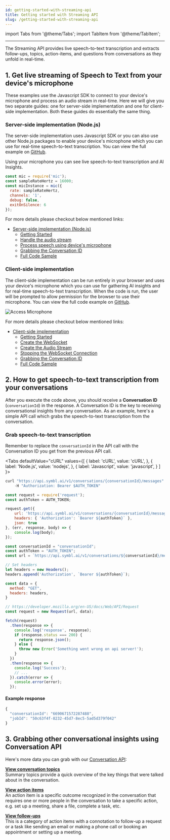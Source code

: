 ```yaml
---
id: getting-started-with-streaming-api
title: Getting started with Streaming API
slug: /getting-started-with-streaming-api
---
```


import Tabs from '@theme/Tabs';
import TabItem from '@theme/TabItem';

---


The Streaming API provides live speech-to-text transcription and extracts follow-ups, topics, action-items, and questions from conversations as they unfold in real-time.

## 1. Get live streaming of Speech to Text from your device's microphone

These examples use the Javascript SDK to connect to your device's microphone and process an audio stream in real-time. Here we will give you two separate guides: one for server-side implementation and one for client-side implementation. Both these guides do essentially the same thing.

### Server-side implementation (Node.js)

The server-side implementation uses Javascript SDK or you can also use other Node.js packages to enable your device's microphone which you can use for real-time speech-to-text transcription. You can view the full example on [GitHub](https://github.com/symblai/getting-started-samples/tree/master/examples/voice-sdk/realtime-websocket-single-stream).

Using your microphone you can see live speech-to-text transcription and AI Insights.

```js
const mic = require('mic');
const sampleRateHertz = 16000;
const micInstance = mic({
  rate: sampleRateHertz,
  channels: '1',
  debug: false,
  exitOnSilence: 6
});
```

For more details please checkout below mentioned links:

* [Server-side implementation (Node.js)](/docs/javascript-sdk/tutorials/receive-ai-insights-from-your-computer)
  * [Getting Started](/docs/javascript-sdk/tutorials/receive-ai-insights-from-your-computer#getting-started)
  * [Handle the audio stream](/docs/javascript-sdk/tutorials/receive-ai-insights-from-your-computer#handle-the-audio-stream)
  * [Process speech using device's microphone](/docs/javascript-sdk/tutorials/receive-ai-insights-from-your-computer#process-speech-using-devices-microphone)
  * [Grabbing the Conversation ID](/docs/javascript-sdk/tutorials/receive-ai-insights-from-your-computer#grabbing-the-conversation-id)
  * [Full Code Sample](/docs/javascript-sdk/tutorials/receive-ai-insights-from-your-computer#full-code-sample)

### Client-side implementation

The client-side implementation can be run entirely in your browser and uses your device's microphone which you can use for gathering AI insights and for real-time speech-to-text transcription. When the code is run, the user will be prompted to allow permission for the browser to use their microphone. You can view the full code example on [GitHub](https://github.com/symblai/real-time-speech-recognition-with-websockets).


![Access Microphone](/img/access_microphone.png)

For more details please checkout below mentioned links:

* [Client-side implementation](/docs/streamingapi/tutorials/receive-ai-insights-from-your-web-browser)
  * [Getting Started](/docs/streamingapi/tutorials/receive-ai-insights-from-your-web-browser#getting-started)
  * [Create the WebSocket](/docs/streamingapi/tutorials/receive-ai-insights-from-your-web-browser#create-the-websocket)
  * [Create the Audio Stream](/docs/streamingapi/tutorials/receive-ai-insights-from-your-web-browser#create-the-audio-stream)
  * [Stopping the WebSocket Connection](/docs/streamingapi/tutorials/receive-ai-insights-from-your-web-browser#stopping-the-websocket-connection)
  * [Grabbing the Conversation ID](/docs/streamingapi/tutorials/receive-ai-insights-from-your-web-browser#grabbing-the-conversation-id)
  * [Full Code Sample](/docs/streamingapi/tutorials/receive-ai-insights-from-your-web-browser#full-code-sample)

## 2. How to get speech-to-text transcription from your conversations

After you execute the code above, you should receive a **Conversation ID** (`conversationId`) in the response. A Conversation ID is the key to receiving conversational insights from any conversation. As an example, here's a simple API call which grabs the speech-to-text transcription from the conversation.

### Grab speech-to-text transcription

Remember to replace the `conversationId` in the API call with the Conversation ID you get from the previous API call.

<Tabs
  defaultValue="cURL"
  values={[
    { label: 'cURL', value: 'cURL', },
    { label: 'Node.js', value: 'nodejs', },
    { label: 'Javascript', value: 'javascript', }
  ]
}>
<TabItem value="cURL">

```js
curl "https://api.symbl.ai/v1/conversations/{conversationId}/messages" \
    -H "Authorization: Bearer $AUTH_TOKEN"
```

</TabItem>

<TabItem value="nodejs">

```js
const request = require('request');
const authToken = AUTH_TOKEN;

request.get({
    url: 'https://api.symbl.ai/v1/conversations/{conversationId}/messages',
    headers: { 'Authorization': `Bearer ${authToken}` },
    json: true
}, (err, response, body) => {
    console.log(body);
});
```

</TabItem>
<TabItem value="javascript">

```js
const conversationId = "conversationId";
const authToken = "AUTH_TOKEN";
const url = `https://api.symbl.ai/v1/conversations/${conversationId}/messages`;

// Set headers
let headers = new Headers();
headers.append('Authorization', `Bearer ${authToken}`);

const data = {
  method: "GET",
  headers: headers,
}

// https://developer.mozilla.org/en-US/docs/Web/API/Request
const request = new Request(url, data);

fetch(request)
  .then(response => {
    console.log('response', response);
    if (response.status === 200) {
      return response.json();
    } else {
      throw new Error('Something went wrong on api server!');
    }
  })
  .then(response => {
    console.log('Success');
    // ...
  }).catch(error => {
    console.error(error);
  });
```
</TabItem>
</Tabs>

#### Example response

```js
{
  "conversationId": "6690671572287488",
  "jobId": "50c63f4f-8232-45d7-8ec5-5ad5d379f042"
}
```


## 3. Grabbing other conversational insights using Conversation API


Here's more data you can grab with our [Conversation API](/docs/conversation-api/introduction):


**[View conversation topics](/docs/conversation-api/get-topics)**<br />
Summary topics provide a quick overview of the key things that were talked about in the conversation.

**[View action items](/docs/conversation-api/action-items)**<br />
An action item is a specific outcome recognized in the conversation that requires one or more people in the conversation to take a specific action, e.g. set up a meeting, share a file, complete a task, etc.

**[View follow-ups](/docs/conversation-api/follow-ups)**<br />
This is a category of action items with a connotation to follow-up a request or a task like sending an email or making a phone call or booking an appointment or setting up a meeting.
